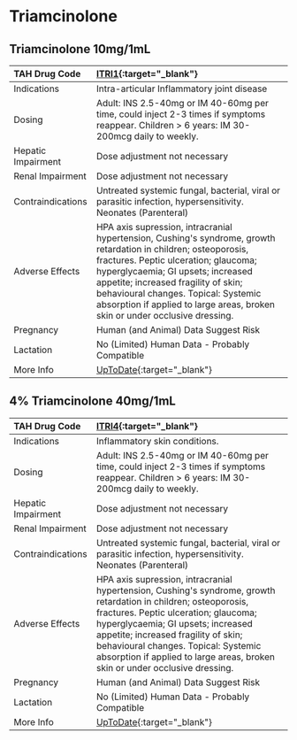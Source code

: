 # Triamcinolone

## Triamcinolone 10mg/1mL

| TAH Drug Code      | [ITRI1](https://www.tahsda.org.tw/drugs/hissearch.php?drug_code=ITRI1){:target="_blank"}                                                                                                                                                                                                                                                                    |
|:-------------------|:------------------------------------------------------------------------------------------------------------------------------------------------------------------------------------------------------------------------------------------------------------------------------------------------------------------------------------------------------------|
| Indications        | Intra-articular Inflammatory joint disease                                                                                                                                                                                                                                                                                                                  |
| Dosing             | Adult: INS 2.5-40mg or IM 40-60mg per time, could inject 2-3 times if symptoms reappear. Children > 6 years: IM 30-200mcg daily to weekly.                                                                                                                                                                                                                  |
| Hepatic Impairment | Dose adjustment not necessary                                                                                                                                                                                                                                                                                                                               |
| Renal Impairment   | Dose adjustment not necessary                                                                                                                                                                                                                                                                                                                               |
| Contraindications  | Untreated systemic fungal, bacterial, viral or parasitic infection, hypersensitivity. Neonates (Parenteral)                                                                                                                                                                                                                                                 |
| Adverse Effects    | HPA axis supression, intracranial hypertension, Cushing's syndrome, growth retardation in children; osteoporosis, fractures. Peptic ulceration; glaucoma; hyperglycaemia; GI upsets; increased appetite; increased fragility of skin; behavioural changes. Topical: Systemic absorption if applied to large areas, broken skin or under occlusive dressing. |
| Pregnancy          | Human (and Animal) Data Suggest Risk                                                                                                                                                                                                                                                                                                                        |
| Lactation          | No (Limited) Human Data - Probably Compatible                                                                                                                                                                                                                                                                                                               |
| More Info          | [UpToDate](https://www.uptodate.com/contents/triamcinolone-drug-information){:target="_blank"}                                                                                                                                                                                                                                                              |

## 4% Triamcinolone 40mg/1mL

| TAH Drug Code      | [ITRI4](https://www.tahsda.org.tw/drugs/hissearch.php?drug_code=ITRI4){:target="_blank"}                                                                                                                                                                                                                                                                    |
|:-------------------|:------------------------------------------------------------------------------------------------------------------------------------------------------------------------------------------------------------------------------------------------------------------------------------------------------------------------------------------------------------|
| Indications        | Inflammatory skin conditions.                                                                                                                                                                                                                                                                                                                               |
| Dosing             | Adult: INS 2.5-40mg or IM 40-60mg per time, could inject 2-3 times if symptoms reappear. Children > 6 years: IM 30-200mcg daily to weekly.                                                                                                                                                                                                                  |
| Hepatic Impairment | Dose adjustment not necessary                                                                                                                                                                                                                                                                                                                               |
| Renal Impairment   | Dose adjustment not necessary                                                                                                                                                                                                                                                                                                                               |
| Contraindications  | Untreated systemic fungal, bacterial, viral or parasitic infection, hypersensitivity. Neonates (Parenteral)                                                                                                                                                                                                                                                 |
| Adverse Effects    | HPA axis supression, intracranial hypertension, Cushing's syndrome, growth retardation in children; osteoporosis, fractures. Peptic ulceration; glaucoma; hyperglycaemia; GI upsets; increased appetite; increased fragility of skin; behavioural changes. Topical: Systemic absorption if applied to large areas, broken skin or under occlusive dressing. |
| Pregnancy          | Human (and Animal) Data Suggest Risk                                                                                                                                                                                                                                                                                                                        |
| Lactation          | No (Limited) Human Data - Probably Compatible                                                                                                                                                                                                                                                                                                               |
| More Info          | [UpToDate](https://www.uptodate.com/contents/triamcinolone-drug-information){:target="_blank"}                                                                                                                                                                                                                                                              |

